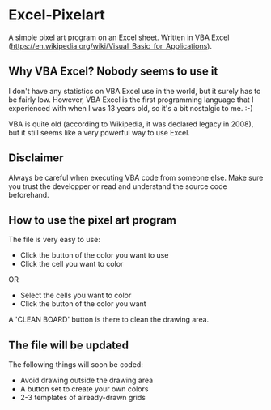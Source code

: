 # Excel-Pixelart
A simple pixel art program on an Excel sheet.
Written in VBA Excel (https://en.wikipedia.org/wiki/Visual_Basic_for_Applications).

## Why VBA Excel? Nobody seems to use it
I don't have any statistics on VBA Excel use in the world, but it surely has to be fairly low.
However, VBA Excel is the first programming language that I experienced with when I was 13 years old, so it's a bit nostalgic to me. :-)

VBA is quite old (according to Wikipedia, it was declared legacy in 2008), but it still seems like a very powerful way to use Excel.

## Disclaimer
Always be careful when executing VBA code from someone else. Make sure you trust the developper or read and understand the source code beforehand.

## How to use the pixel art program
The file is very easy to use:
- Click the button of the color you want to use
- Click the cell you want to color

OR

- Select the cells you want to color
- Click the button of the color you want

A 'CLEAN BOARD' button is there to clean the drawing area.

## The file will be updated
The following things will soon be coded:
- Avoid drawing outside the drawing area
- A button set to create your own colors
- 2-3 templates of already-drawn grids
